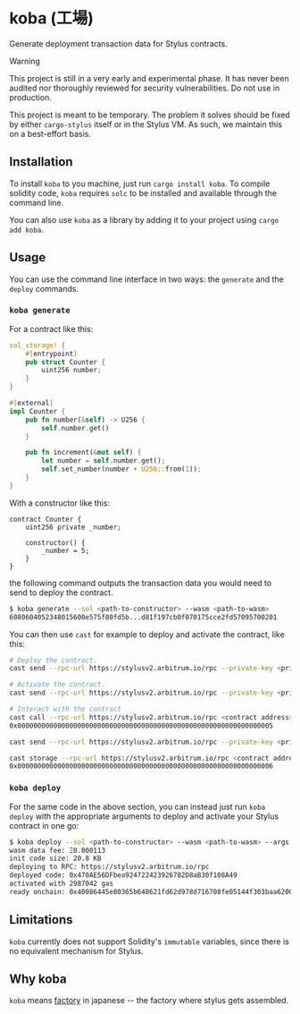 # koba (工場)

Generate deployment transaction data for Stylus contracts.

> [!WARNING]
> This project is still in a very early and experimental phase. It has never
> been audited nor thoroughly reviewed for security vulnerabilities. Do not use
> in production.
>
> This project is meant to be temporary. The problem it solves should be fixed
> by either `cargo-stylus` itself or in the Stylus VM. As such, we maintain this
> on a best-effort basis.

## Installation

To install `koba` to you machine, just run `cargo install koba`. To compile
solidity code, `koba` requires `solc` to be installed and available through the
command line.

You can also use `koba` as a library by adding it to your project using
`cargo add koba`.

## Usage

You can use the command line interface in two ways: the `generate` and the
`deploy` commands.

### `koba generate`

For a contract like this:

```rust
sol_storage! {
    #[entrypoint]
    pub struct Counter {
        uint256 number;
    }
}

#[external]
impl Counter {
    pub fn number(&self) -> U256 {
        self.number.get()
    }

    pub fn increment(&mut self) {
        let number = self.number.get();
        self.set_number(number + U256::from(1));
    }
}
```

With a constructor like this:

```solidity
contract Counter {
    uint256 private _number;

    constructor() {
        _number = 5;
    }
}
```

the following command outputs the transaction data you would need to send to
deploy the contract.

```sh
$ koba generate --sol <path-to-constructor> --wasm <path-to-wasm>
6080604052348015600e575f80fd5b...d81f197cb0f070175cce2fd57095700201
```

You can then use `cast` for example to deploy and activate the contract, like
this:

```sh
# Deploy the contract.
cast send --rpc-url https://stylusv2.arbitrum.io/rpc --private-key <private-key> --create <koba output>

# Activate the contract.
cast send --rpc-url https://stylusv2.arbitrum.io/rpc --private-key <private-key> --value "0.0001ether" 0x0000000000000000000000000000000000000071 "activateProgram(address)(uint16,uint256)" <contract address>

# Interact with the contract
cast call --rpc-url https://stylusv2.arbitrum.io/rpc <contract address> "number()"
0x0000000000000000000000000000000000000000000000000000000000000005

cast send --rpc-url https://stylusv2.arbitrum.io/rpc --private-key <private-key> <contract address> "increment()"

cast storage --rpc-url https://stylusv2.arbitrum.io/rpc <contract address> 0
0x0000000000000000000000000000000000000000000000000000000000000006
```

### `koba deploy`

For the same code in the above section, you can instead just run `koba deploy`
with the appropriate arguments to deploy and activate your Stylus contract in
one go:

```sh
$ koba deploy --sol <path-to-constructor> --wasm <path-to-wasm> --args <constructor-arguments> -e https://stylusv2.arbitrum.io/rpc --private-key <private-key>
wasm data fee: Ξ0.000113
init code size: 20.8 KB
deploying to RPC: https://stylusv2.arbitrum.io/rpc
deployed code: 0x470AE56DFbea924722423926782D8aB30f108A49
activated with 2987042 gas
ready onchain: 0x40086445e80365b648621fd62d978d716708fe05144f303baa620086eda854d1
```

## Limitations

`koba` currently does not support Solidity's `immutable` variables, since there
is no equivalent mechanism for Stylus.

## Why koba

`koba` means [factory](https://jisho.org/search/%E5%B7%A5%E5%A0%B4) in japanese
-- the factory where stylus gets assembled.
